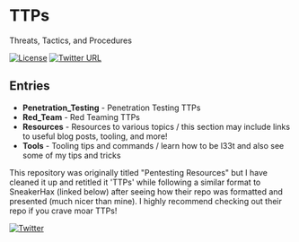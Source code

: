 # TTPs

Threats, Tactics, and Procedures

[![License](https://img.shields.io/badge/license-GPL3-lightgrey.svg)](https://www.gnu.org/licenses/gpl-3.0.en.html) 
[![Twitter URL](https://img.shields.io/twitter/url?color=g&label=FreeZeroDays&style=plastic&url=https%3A%2F%2Ftwitter.com%2FFreeZeroDays)](https://twitter.com/FreeZeroDays)

## Entries

* **Penetration_Testing** - Penetration Testing TTPs
* **Red_Team** - Red Teaming TTPs
* **Resources** - Resources to various topics / this section may include links to useful blog posts, tooling, and more!
* **Tools** - Tooling tips and commands / learn how to be l33t and also see some of my tips and tricks

This repository was originally titled "Pentesting Resources" but I have cleaned it up and retitled it 'TTPs' while following a similar format to SneakerHax (linked below) after seeing how their repo was formatted and presented (much nicer than mine). I highly recommend checking out their repo if you crave moar TTPs!

[![Twitter](https://img.shields.io/badge/twitter-sneakerhax-38A1F3?logo=twitter)](https://twitter.com/sneakerhax)
